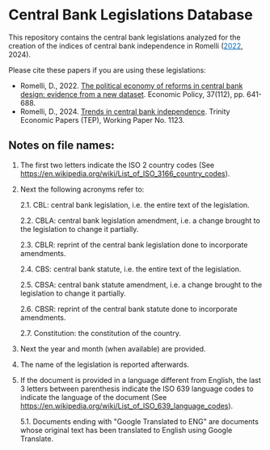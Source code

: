 # Central Bank Legislations Database

This repository contains the central bank legislations analyzed for the creation of the indices of central bank independence in Romelli (<a style="color:#0569b9;" href="https://academic.oup.com/economicpolicy/advance-article/doi/10.1093/epolic/eiac011/6516019" target="_blank" rel="noopener">2022</a>, 2024).

Please cite these papers if you are using these legislations:

- Romelli, D., 2022. [The political economy of reforms in central bank design: evidence from a new dataset](https://doi.org/10.1093/epolic/eiac011). Economic Policy, 37(112), pp. 641-688.
- Romelli, D., 2024. [Trends in central bank independence](https://TEP_LINK). Trinity Economic Papers (TEP), Working Paper No. 1123.


## Notes on file names:

1. The first two letters indicate the ISO 2 country codes (See https://en.wikipedia.org/wiki/List_of_ISO_3166_country_codes).
2. Next the following acronyms refer to:
	
	2.1. CBL: central bank legislation, i.e. the entire text of the legislation.
	
	2.2. CBLA: central bank legislation amendment, i.e. a change brought to the legislation to change it partially.
	
	2.3. CBLR: reprint of the central bank legislation done to incorporate amendments.
   
	2.4. CBS: central bank statute, i.e. the entire text of the legislation.
	
	2.5. CBSA: central bank statute amendment, i.e. a change brought to the legislation to change it partially.
	
	2.6. CBSR: reprint of the central bank statute done to incorporate amendments.

  	2.7. Constitution: the constitution of the country.

3. Next the year and month (when available) are provided.
4. The name of the legislation is reported afterwards.
5. If the document is provided in a language different from English, the last 3 letters between parenthesis indicate the ISO 639 language codes to indicate the language of the document (See https://en.wikipedia.org/wiki/List_of_ISO_639_language_codes).
	
	5.1. Documents ending with "Google Translated to ENG" are documents whose original text has been translated to English using Google Translate.
